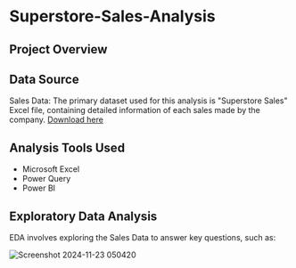 # Superstore-Sales-Analysis

## Project Overview


## Data Source
Sales Data: The primary dataset used for this analysis is "Superstore Sales" Excel file, containing detailed information of each sales made by the company. [Download here](https://www.kaggle.com/datasets/ishanshrivastava28/superstore-sales)

## Analysis Tools Used
- Microsoft Excel
- Power Query
- Power BI

## Exploratory Data Analysis
EDA involves exploring the Sales Data to answer key questions, such as:




![Screenshot 2024-11-23 050420](https://github.com/user-attachments/assets/a330403c-5d4a-4653-98d7-ce4c204c49ce)
